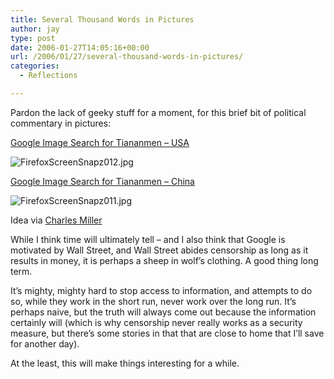 ```yaml
---
title: Several Thousand Words in Pictures
author: jay
type: post
date: 2006-01-27T14:05:16+00:00
url: /2006/01/27/several-thousand-words-in-pictures/
categories:
  - Reflections

---
```

Pardon the lack of geeky stuff for a moment, for this brief bit of political commentary in pictures:

[Google Image Search for Tiananmen &#8211; USA][1]

![FirefoxScreenSnapz012.jpg][2]

[Google Image Search for Tiananmen &#8211; China][3]

![FirefoxScreenSnapz011.jpg][4]

Idea via [Charles Miller][5]

While I think time will ultimately tell &#8211; and I also think that Google is motivated by Wall Street, and Wall Street abides censorship as long as it results in money, it is perhaps a sheep in wolf’s clothing. A good thing long term.

It’s mighty, mighty hard to stop access to information, and attempts to do so, while they work in the short run, never work over the long run. It’s perhaps naive, but the truth will always come out because the information certainly will (which is why censorship never really works as a security measure, but there’s some stories in that that are close to home that I’ll save for another day).

At the least, this will make things interesting for a while.

 [1]: http://images.google.com/images?q=tiananmen
 [2]: https://cdn.rambleon.org/migrate/2006/01/FirefoxScreenSnapz012.jpg
 [3]: http://images.google.cn/images?q=tiananmen
 [4]: https://cdn.rambleon.org/migrate/2006/01/FirefoxScreenSnapz011.jpg
 [5]: http://fishbowl.pastiche.org/2006/01/27/a_tale_of_two_googles